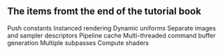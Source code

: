 
## The items fromt the end of the tutorial book

Push constants
Instanced rendering
Dynamic uniforms
Separate images and sampler descriptors
Pipeline cache
Multi-threaded command buffer generation
Multiple subpasses
Compute shaders
